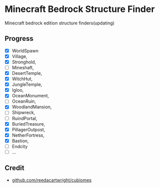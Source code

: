 # Minecraft Bedrock Structure Finder

Minecraft bedrock edition structure finders(updating)

## Progress

- [X] WorldSpawn
- [X] Village,
- [X] Stronghold,
- [ ] Mineshaft,
- [X] DesertTemple,
- [X] WitchHut,
- [X] JungleTemple,
- [X] Igloo,
- [X] OceanMonument,
- [ ] OceanRuin,
- [X] WoodlandMansion,
- [ ] Shipwreck,
- [ ] RuindPortal,
- [X] BuriedTreasure,
- [X] PillagerOutpost,
- [X] NetherFortress,
- [X] Bastion,
- [ ] Endcity
- [ ] ...

## Credit
- [github.com/reedacartwright/cubiomes](github.com/reedacartwright/cubiomes)

